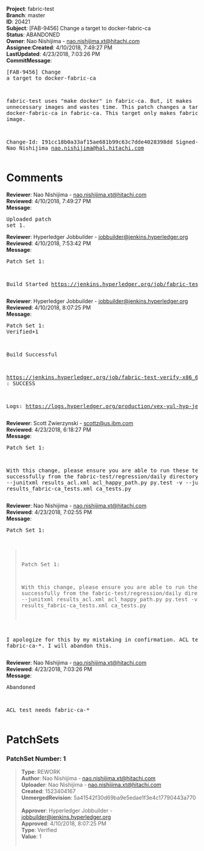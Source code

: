 <strong>Project</strong>: fabric-test</br><strong>Branch</strong>: master<br><strong>ID</strong>: 20421<br><strong>Subject</strong>: [FAB-9456] Change a target to docker-fabric-ca<br><strong>Status</strong>: ABANDONED<br><strong>Owner</strong>: Nao Nishijima - nao.nishijima.xt@hitachi.com<br><strong>Assignee</strong>:<strong>Created</strong>: 4/10/2018, 7:49:27 PM<br><strong>LastUpdated</strong>: 4/23/2018, 7:03:26 PM<br><strong>CommitMessage</strong>:<br><pre>[FAB-9456] Change a target to docker-fabric-ca

fabric-test uses "make docker" in fabric-ca. But, it makes unnecessary
images and wastes time.
This patch changes a target to docker-fabric-ca in fabric-ca.
This target only makes fabric-ca docker image.

Change-Id: I91cc18b0a33af15ae681b99c63c7dde4028398dd
Signed-off-by: Nao Nishijima <nao.nishijima@hal.hitachi.com>
</pre><h1>Comments</h1><strong>Reviewer</strong>: Nao Nishijima - nao.nishijima.xt@hitachi.com<br><strong>Reviewed</strong>: 4/10/2018, 7:49:27 PM<br><strong>Message</strong>: <pre>Uploaded patch set 1.</pre><strong>Reviewer</strong>: Hyperledger Jobbuilder - jobbuilder@jenkins.hyperledger.org<br><strong>Reviewed</strong>: 4/10/2018, 7:53:42 PM<br><strong>Message</strong>: <pre>Patch Set 1:

Build Started https://jenkins.hyperledger.org/job/fabric-test-verify-x86_64/1094/</pre><strong>Reviewer</strong>: Hyperledger Jobbuilder - jobbuilder@jenkins.hyperledger.org<br><strong>Reviewed</strong>: 4/10/2018, 8:07:25 PM<br><strong>Message</strong>: <pre>Patch Set 1: Verified+1

Build Successful 

https://jenkins.hyperledger.org/job/fabric-test-verify-x86_64/1094/ : SUCCESS

Logs: https://logs.hyperledger.org/production/vex-yul-hyp-jenkins-3/fabric-test-verify-x86_64/1094</pre><strong>Reviewer</strong>: Scott Zwierzynski - scottz@us.ibm.com<br><strong>Reviewed</strong>: 4/23/2018, 6:18:27 PM<br><strong>Message</strong>: <pre>Patch Set 1:

With this change, please ensure you are able to run these tests successfully from the fabric-test/regression/daily directory:
py.test -v --junitxml results_acl.xml acl_happy_path.py
py.test -v --junitxml results_fabric-ca_tests.xml ca_tests.py</pre><strong>Reviewer</strong>: Nao Nishijima - nao.nishijima.xt@hitachi.com<br><strong>Reviewed</strong>: 4/23/2018, 7:02:55 PM<br><strong>Message</strong>: <pre>Patch Set 1:

> Patch Set 1:
> 
> With this change, please ensure you are able to run these tests successfully from the fabric-test/regression/daily directory:
> py.test -v --junitxml results_acl.xml acl_happy_path.py
> py.test -v --junitxml results_fabric-ca_tests.xml ca_tests.py

I apologize for this by my mistaking in confirmation.
ACL test needs fabric-ca-*.  I will abandon this.</pre><strong>Reviewer</strong>: Nao Nishijima - nao.nishijima.xt@hitachi.com<br><strong>Reviewed</strong>: 4/23/2018, 7:03:26 PM<br><strong>Message</strong>: <pre>Abandoned

ACL test needs fabric-ca-*</pre><h1>PatchSets</h1><h3>PatchSet Number: 1</h3><blockquote><strong>Type</strong>: REWORK<br><strong>Author</strong>: Nao Nishijima - nao.nishijima.xt@hitachi.com<br><strong>Uploader</strong>: Nao Nishijima - nao.nishijima.xt@hitachi.com<br><strong>Created</strong>: 1523404167<br><strong>UnmergedRevision</strong>: 5a41542f30d69ba9e5edae1f3e4c17790443a770<br><br><strong>Approver</strong>: Hyperledger Jobbuilder - jobbuilder@jenkins.hyperledger.org<br><strong>Approved</strong>: 4/10/2018, 8:07:25 PM<br><strong>Type</strong>: Verified<br><strong>Value</strong>: 1<br><br></blockquote>